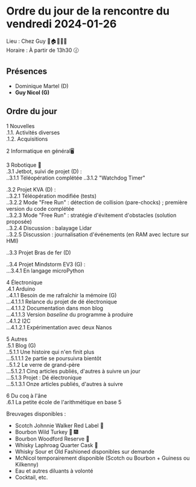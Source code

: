 # Ordre du jour de la rencontre du vendredi 2024-01-26

Lieu :    Chez Guy  🎄🏠🌳🌲🌵    
Horaire : À partir de 13h30 🕜  
## Présences
* Dominique Martel (D)  
* **Guy Nicol (G)**  

## Ordre du jour
1 Nouvelles  
.1.1.  Activités diverses  
.1.2.  Acquisitions 

2 Informatique en général🖥  

3 Robotique 🤖  
.3.1 Jetbot, suivi de projet (D) :  
..3.1.1 Téléopération complétée
..3.1.2 "Watchdog Timer"  

.3.2 Projet KVA (D) :   
..3.2.1 Téléopération modifiée (tests)  
..3.2.2 Mode "Free Run" : détection de collision (pare-chocks) ; première version du code complétée  
..3.2.3 Mode "Free Run" : stratégie d'évitement d'obstacles (solution proposée)  
..3.2.4 Discussion : balayage Lidar  
..3.2.5 Discussion : journalisation d'événements (en RAM avec lecture sur HMI)  

..3.3 Projet Bras de fer (D)  

..3.4 Projet Mindstorm EV3 (G) :  
...3.4.1 En langage microPython  

4 Électronique  
.4.1 Arduino  
..4.1.1 Besoin de me rafraîchir la mémoire (G)  
...4.1.1.1 Relance du projet de dé électronique  
...4.1.1.2 Documentation dans mon blog  
...4.1.1.3 Version *baseline* du programme à produire  
..4.1.2 I2C  
...4.1.2.1 Expérimentation avec deux Nanos  

5 Autres  
.5.1 Blog (G)  
..5.1.1 Une histoire qui n'en finit plus  
...5.1.1.1 2e partie se poursuivra bientôt  
..5.1.2 Le verre de grand-père  
...5.1.2.1 Cinq articles publiés, d'autres à suivre un jour  
...5.1.3 Projet : Dé électronique  
...5.1.3.1 Onze articles publiés, d'autres à suivre  


6 Du coq à l'âne  
.6.1 La petite école de l'arithmétique en base 5  

Breuvages disponibles :
  * Scotch Johnnie Walker Red Label 🥃
  * Bourbon Wild Turkey 🥃 🎆  
  * Bourbon Woodford Reserve 🥃  
  * Whisky Laphroag Quarter Cask 🥃  
  * Whisky Sour et Old Fashioned disponibles sur demande
  * McNicol temporairement disponible (Scotch ou Bourbon + Guiness ou Kilkenny)
  * Eau et autres diluants à volonté
  * Cocktail, etc.
